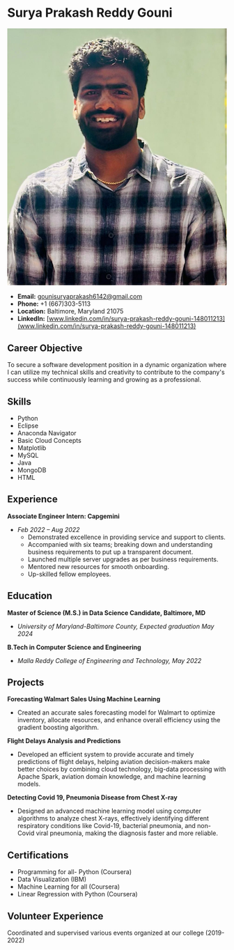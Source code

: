 # Surya Prakash Reddy Gouni

![Surya Prakash Reddy Gouni's Headshot](https://github.com/surya61422/UMBC-DATA606-Capstone/blob/main/Headshot.jpeg)

- **Email:** gounisuryaprakash6142@gmail.com
- **Phone:** +1 (667)303-5113
- **Location:** Baltimore, Maryland 21075
- **LinkedIn:** [www.linkedin.com/in/surya-prakash-reddy-gouni-148011213](www.linkedin.com/in/surya-prakash-reddy-gouni-148011213)

## Career Objective
To secure a software development position in a dynamic organization where I can utilize my technical skills and creativity to contribute to the company's success while continuously learning and growing as a professional.

## Skills
- Python
- Eclipse
- Anaconda Navigator
- Basic Cloud Concepts
- Matplotlib
- MySQL
- Java
- MongoDB
- HTML

## Experience
**Associate Engineer Intern: Capgemini**
- *Feb 2022 – Aug 2022*
  - Demonstrated excellence in providing service and support to clients.
  - Accompanied with six teams; breaking down and understanding business requirements to put up a transparent document.
  - Launched multiple server upgrades as per business requirements.
  - Mentored new resources for smooth onboarding.
  - Up-skilled fellow employees.

## Education
**Master of Science (M.S.) in Data Science Candidate, Baltimore, MD**
- *University of Maryland-Baltimore County, Expected graduation May 2024*

**B.Tech in Computer Science and Engineering**
- *Malla Reddy College of Engineering and Technology, May 2022*

## Projects
**Forecasting Walmart Sales Using Machine Learning**
- Created an accurate sales forecasting model for Walmart to optimize inventory, allocate resources, and enhance overall efficiency using the gradient boosting algorithm.

**Flight Delays Analysis and Predictions**
- Developed an efficient system to provide accurate and timely predictions of flight delays, helping aviation decision-makers make better choices by combining cloud technology, big-data processing with Apache Spark, aviation domain knowledge, and machine learning models.

**Detecting Covid 19, Pneumonia Disease from Chest X-ray**
- Designed an advanced machine learning model using computer algorithms to analyze chest X-rays, effectively identifying different respiratory conditions like Covid-19, bacterial pneumonia, and non-Covid viral pneumonia, making the diagnosis faster and more reliable.

## Certifications
- Programming for all- Python (Coursera)
- Data Visualization (IBM)
- Machine Learning for all (Coursera)
- Linear Regression with Python (Coursera)

## Volunteer Experience
Coordinated and supervised various events organized at our college (2019-2022)

